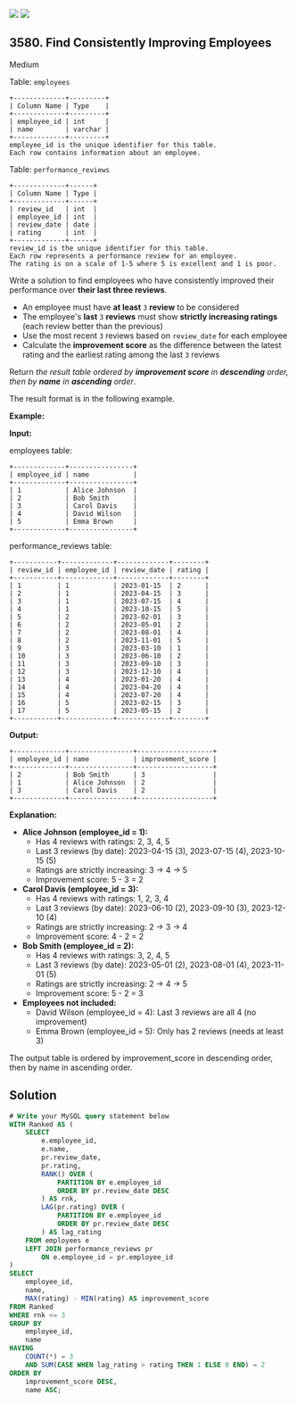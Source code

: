 [![](https://img.shields.io/github/stars/javadev/LeetCode-in-Kotlin?label=Stars&style=flat-square)](https://github.com/javadev/LeetCode-in-Kotlin)
[![](https://img.shields.io/github/forks/javadev/LeetCode-in-Kotlin?label=Fork%20me%20on%20GitHub%20&style=flat-square)](https://github.com/javadev/LeetCode-in-Kotlin/fork)

## 3580\. Find Consistently Improving Employees

Medium

Table: `employees`

    +-------------+---------+
    | Column Name | Type    |
    +-------------+---------+
    | employee_id | int     |
    | name        | varchar |
    +-------------+---------+
    employee_id is the unique identifier for this table.
    Each row contains information about an employee. 

Table: `performance_reviews`

    +-------------+------+
    | Column Name | Type |
    +-------------+------+
    | review_id   | int  |
    | employee_id | int  |
    | review_date | date |
    | rating      | int  |
    +-------------+------+
    review_id is the unique identifier for this table.
    Each row represents a performance review for an employee.
    The rating is on a scale of 1-5 where 5 is excellent and 1 is poor. 

Write a solution to find employees who have consistently improved their performance over **their last three reviews**.

*   An employee must have **at least** `3` **review** to be considered
*   The employee's **last** `3` **reviews** must show **strictly increasing ratings** (each review better than the previous)
*   Use the most recent `3` reviews based on `review_date` for each employee
*   Calculate the **improvement score** as the difference between the latest rating and the earliest rating among the last `3` reviews

Return _the result table ordered by **improvement score** in **descending** order, then by **name** in **ascending** order_.

The result format is in the following example.

**Example:**

**Input:**

employees table:

    +-------------+----------------+
    | employee_id | name           |
    +-------------+----------------+
    | 1           | Alice Johnson  |
    | 2           | Bob Smith      |
    | 3           | Carol Davis    |
    | 4           | David Wilson   |
    | 5           | Emma Brown     |
    +-------------+----------------+ 

performance\_reviews table:

    +-----------+-------------+-------------+--------+
    | review_id | employee_id | review_date | rating |
    +-----------+-------------+-------------+--------+
    | 1         | 1           | 2023-01-15  | 2      |
    | 2         | 1           | 2023-04-15  | 3      |
    | 3         | 1           | 2023-07-15  | 4      |
    | 4         | 1           | 2023-10-15  | 5      |
    | 5         | 2           | 2023-02-01  | 3      |
    | 6         | 2           | 2023-05-01  | 2      |
    | 7         | 2           | 2023-08-01  | 4      |
    | 8         | 2           | 2023-11-01  | 5      |
    | 9         | 3           | 2023-03-10  | 1      |
    | 10        | 3           | 2023-06-10  | 2      |
    | 11        | 3           | 2023-09-10  | 3      |
    | 12        | 3           | 2023-12-10  | 4      |
    | 13        | 4           | 2023-01-20  | 4      |
    | 14        | 4           | 2023-04-20  | 4      |
    | 15        | 4           | 2023-07-20  | 4      |
    | 16        | 5           | 2023-02-15  | 3      |
    | 17        | 5           | 2023-05-15  | 2      |
    +-----------+-------------+-------------+--------+ 

**Output:**

    +-------------+----------------+-------------------+
    | employee_id | name           | improvement_score |
    +-------------+----------------+-------------------+
    | 2           | Bob Smith      | 3                 |
    | 1           | Alice Johnson  | 2                 |
    | 3           | Carol Davis    | 2                 |
    +-------------+----------------+-------------------+ 

**Explanation:**

*   **Alice Johnson (employee\_id = 1):**
    *   Has 4 reviews with ratings: 2, 3, 4, 5
    *   Last 3 reviews (by date): 2023-04-15 (3), 2023-07-15 (4), 2023-10-15 (5)
    *   Ratings are strictly increasing: 3 → 4 → 5
    *   Improvement score: 5 - 3 = 2
*   **Carol Davis (employee\_id = 3):**
    *   Has 4 reviews with ratings: 1, 2, 3, 4
    *   Last 3 reviews (by date): 2023-06-10 (2), 2023-09-10 (3), 2023-12-10 (4)
    *   Ratings are strictly increasing: 2 → 3 → 4
    *   Improvement score: 4 - 2 = 2
*   **Bob Smith (employee\_id = 2):**
    *   Has 4 reviews with ratings: 3, 2, 4, 5
    *   Last 3 reviews (by date): 2023-05-01 (2), 2023-08-01 (4), 2023-11-01 (5)
    *   Ratings are strictly increasing: 2 → 4 → 5
    *   Improvement score: 5 - 2 = 3
*   **Employees not included:**
    *   David Wilson (employee\_id = 4): Last 3 reviews are all 4 (no improvement)
    *   Emma Brown (employee\_id = 5): Only has 2 reviews (needs at least 3)

The output table is ordered by improvement\_score in descending order, then by name in ascending order.

## Solution

```sql
# Write your MySQL query statement below
WITH Ranked AS (
    SELECT
        e.employee_id,
        e.name,
        pr.review_date,
        pr.rating,
        RANK() OVER (
            PARTITION BY e.employee_id
            ORDER BY pr.review_date DESC
        ) AS rnk,
        LAG(pr.rating) OVER (
            PARTITION BY e.employee_id
            ORDER BY pr.review_date DESC
        ) AS lag_rating
    FROM employees e
    LEFT JOIN performance_reviews pr
        ON e.employee_id = pr.employee_id
)
SELECT
    employee_id,
    name,
    MAX(rating) - MIN(rating) AS improvement_score
FROM Ranked
WHERE rnk <= 3
GROUP BY
    employee_id,
    name
HAVING
    COUNT(*) = 3
    AND SUM(CASE WHEN lag_rating > rating THEN 1 ELSE 0 END) = 2
ORDER BY
    improvement_score DESC,
    name ASC;
```